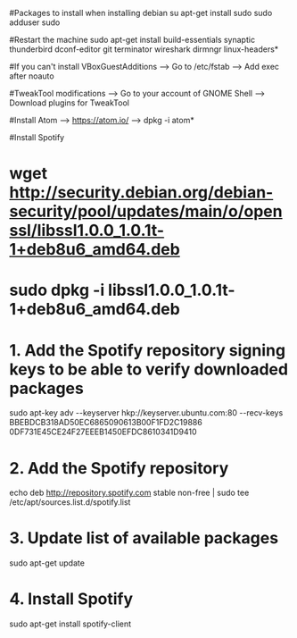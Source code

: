 #Packages to install when installing debian
su
apt-get install sudo
sudo adduser <username> sudo

#Restart the machine
sudo apt-get install build-essentials synaptic thunderbird dconf-editor git terminator wireshark dirmngr linux-headers*

#If you can't install VBoxGuestAdditions
--> Go to /etc/fstab
--> Add exec after noauto

#TweakTool modifications
--> Go to your account of GNOME Shell
--> Download plugins for TweakTool

#Install Atom
--> https://atom.io/
--> dpkg -i atom*

#Install Spotify
  # wget http://security.debian.org/debian-security/pool/updates/main/o/openssl/libssl1.0.0_1.0.1t-1+deb8u6_amd64.deb
  # sudo dpkg -i libssl1.0.0_1.0.1t-1+deb8u6_amd64.deb

  # 1. Add the Spotify repository signing keys to be able to verify downloaded packages
  sudo apt-key adv --keyserver hkp://keyserver.ubuntu.com:80 --recv-keys BBEBDCB318AD50EC6865090613B00F1FD2C19886 0DF731E45CE24F27EEEB1450EFDC8610341D9410

  # 2. Add the Spotify repository
  echo deb http://repository.spotify.com stable non-free | sudo tee /etc/apt/sources.list.d/spotify.list

  # 3. Update list of available packages
  sudo apt-get update

  # 4. Install Spotify
  sudo apt-get install spotify-client

